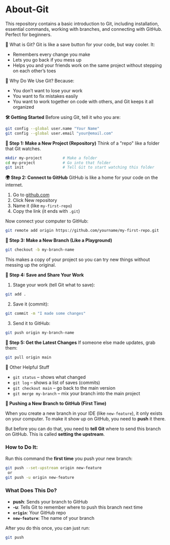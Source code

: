 # About-Git
This repository contains a basic introduction to Git, including installation, essential commands, working with branches, and connecting with GitHub. Perfect for beginners.

🧠 What is Git?
Git is like a save button for your code, but way cooler.
It:
- Remembers every change you make
- Lets you go back if you mess up
- Helps you and your friends work on the same project without stepping on each other’s toes


🎯 Why Do We Use Git?
Because:
- You don’t want to lose your work
- You want to fix mistakes easily
- You want to work together on code with others, and Git keeps it all organized


**🛠️ Getting Started**
Before using Git, tell it who you are:

```bash
git config --global user.name "Your Name"
git config --global user.email "your@email.com"
```

**📁 Step 1: Make a New Project (Repository)**
Think of a "repo" like a folder that Git watches.

```bash
mkdir my-project         # Make a folder
cd my-project            # Go into that folder
git init                 # Tell Git to start watching this folder
```

**🌍 Step 2: Connect to GitHub**
GitHub is like a home for your code on the internet.

1. Go to [github.com](https://github.com)
2. Click New repository
3. Name it (like `my-first-repo`)
4. Copy the link (it ends with `.git`)

Now connect your computer to GitHub:

```bash
git remote add origin https://github.com/yourname/my-first-repo.git
```

**🌿 Step 3: Make a New Branch (Like a Playground)**

```bash
git checkout -b my-branch-name
```

This makes a copy of your project so you can try new things without messing up the original.

**💾 Step 4: Save and Share Your Work**
1. Stage your work (tell Git what to save):

```bash
git add .
```

2. Save it (commit):

```bash
git commit -m "I made some changes"
```

3. Send it to GitHub:

```bash
git push origin my-branch-name
```

**🔄 Step 5: Get the Latest Changes**
If someone else made updates, grab them:

```bash
git pull origin main
```

🧹 Other Helpful Stuff
- `git status` – shows what changed
- `git log` – shows a list of saves (commits)
- `git checkout main` – go back to the main version
- `git merge my-branch` – mix your branch into the main project


**📂 Pushing a New Branch to GitHub (First Time)**

When you create a new branch in your IDE (like `new-feature`), it only exists on your computer. To make it show up on GitHub, you need to **push** it there.

But before you can do that, you need to **tell Git** where to send this branch on GitHub. This is called **setting the upstream**.

### How to Do It:
Run this command the **first time** you push your new branch:

```bash
git push --set-upstream origin new-feature
 or
git push -u origin new-feature
```

### What Does This Do?
- **push**: Sends your branch to GitHub
- **-u**: Tells Git to remember where to push this branch next time
- **`origin`**: Your GitHub repo
- **`new-feature`**: The name of your branch

After you do this once, you can just run:

```bash
git push
```
